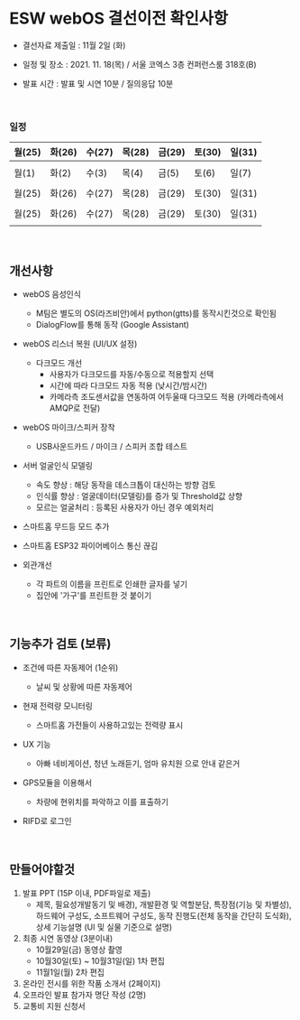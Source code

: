 # ESW webOS 결선이전 확인사항

- 결선자료 제출일 : 11월 2일 (화)
- 일정 및 장소 : 2021. 11. 18(목) / 서울 코엑스 3층 컨퍼런스룸 318호(B)

- 발표 시간 : 발표 및 시연 10분 / 질의응답 10분

<br/>

### 일정

| 월(25) | 화(26) | 수(27) | 목(28) | 금(29) | 토(30) | 일(31) |
| ------ | ------ | ------ | ------ | ------ | ------ | ------ |
|        |        |        |        |        |        |        |
| 월(1)  | 화(2)  | 수(3)  | 목(4)  | 금(5)  | 토(6)  | 일(7)  |
|        |        |        |        |        |        |        |
| 월(25) | 화(26) | 수(27) | 목(28) | 금(29) | 토(30) | 일(31) |
|        |        |        |        |        |        |        |
| 월(25) | 화(26) | 수(27) | 목(28) | 금(29) | 토(30) | 일(31) |
|        |        |        |        |        |        |        |

<br/>

## 개선사항

- webOS 음성인식
  - M팀은 별도의 OS(라즈비안)에서 python(gtts)를 동작시킨것으로 확인됨
  - DialogFlow를 통해 동작 (Google Assistant)



- webOS 리스너 복원 (UI/UX 설정)
  - 다크모드 개선
    - 사용자가 다크모드를 자동/수동으로 적용할지 선택
    - 시간에 따라 다크모드 자동 적용 (낮시간/밤시간)
    - 카메라측 조도센서값을 연동하여 어두울때 다크모드 적용 (카메라측에서 AMQP로 전달)



- webOS 마이크/스피커 장착
  - USB사운드카드 / 마이크 / 스피커 조합 테스트



- 서버 얼굴인식 모델링
  - 속도 향상 : 해당 동작을 데스크톱이 대신하는 방향 검토
  - 인식률 향상 : 얼굴데이터(모델링)를 증가 및 Threshold값 상향
  - 모르는 얼굴처리 : 등록된 사용자가 아닌 경우 예외처리



- 스마트홈 무드등 모드 추가



- 스마트홈 ESP32 파이어베이스 통신 끊김



- 외관개선
  - 각 파트의 이름을 프린트로 인쇄한 글자를 넣기
  - 집안에 '가구'를 프린트한 것 붙이기

<br/>

## 기능추가 검토 (보류)

- 조건에 따른 자동제어 (1순위)
  - 날씨 및 상황에 따른 자동제어

- 현재 전력량 모니터링
  - 스마트홈 가전들이 사용하고있는 전력량 표시

- UX 기능
  - 아빠 네비게이션, 청년 노래듣기, 엄마 유치원 으로 안내 같은거

- GPS모듈을 이용해서
  - 차량에 현위치를 파악하고 이를 표출하기

- RIFD로 로그인

<br/>

## 만들어야할것

1. 발표 PPT (15P 이내, PDF파일로 제출)
   - 제목, 필요성개발동기 및 배경), 개발환경 및 역할분담, 특장점(기능 및 차별성), 하드웨어 구성도, 소프트웨어 구성도, 동작 진행도(전체 동작을 간단히 도식화), 상세 기능설명 (UI 및 실물 기준으로 설명)
2. 최종 시연 동영상 (3분이내)
   - 10월29일(금) 동영상 촬영
   - 10월30일(토) ~ 10월31일(일) 1차 편집
   - 11월1일(월) 2차 편집
3. 온라인 전시를 위한 작품 소개서 (2페이지)
4. 오프라인 발표 참가자 명단 작성  (2명)
5. 교통비 지원 신청서